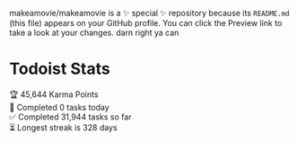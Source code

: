 makeamovie/makeamovie is a ✨ special ✨ repository because its `README.md` (this file) appears on your GitHub profile.
You can click the Preview link to take a look at your changes. darn right ya can

# Todoist Stats

<!-- TODO-IST:START -->
🏆  45,644 Karma Points           
🌸  Completed 0 tasks today           
✅  Completed 31,944 tasks so far           
⏳  Longest streak is 328 days
<!-- TODO-IST:END -->